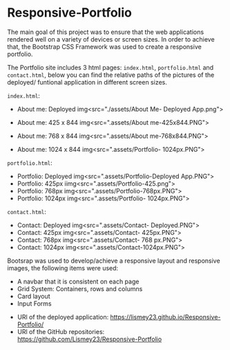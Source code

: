# Responsive-Portfolio

The main goal of this project was to ensure that the web applications rendered well on a variety of devices or screen sizes. In order to achieve that, the Bootstrap CSS Framework was used to create a responsive portfolio.

The Portfolio site includes 3 html pages: `index.html`, `portfolio.html` and `contact.html`, below you can find the relative paths of the pictures of the deployed/ funtional application in different screen sizes.
 
 `index.html`:
 - About me: Deployed       img<src="./assets/About Me- Deployed App.png">
 
 - About me: 425 x 844      img<src=".assets/About me-425x844.PNG">
 - About me: 768 x 844      img<src=".assets/About me-768x844.PNG">
 - About me: 1024 x 844     img<src=".assets/Portfolio- 1024px.PNG">

`portfolio.html`:
 - Portfolio: Deployed      img<src=".assets/Portfolio-Deployed App.PNG">
 - Portfolio: 425px         iimg<src=".assets/Portfolio-425.png">
 - Portfolio: 768px         img<src=".assets/Portfolio-768px.PNG">
 - Portfolio: 1024px        img<src=".assets/Portfolio- 1024px.PNG">

 `contact.html`:
 - Contact: Deployed       img<src=".assets/Contact- Deployed.PNG">
 - Contact: 425px          img<src=".assets/Contact- 425px.PNG">
 - Contact: 768px          img<src=".assets/Contact- 768 px.PNG">
 - Contact: 1024px         img<src=".assets/Contact-1024px.PNG">


Bootsrap was used to develop/achieve a responsive layout and responsive images, the following items were used:
- A navbar that it is consistent on each page
- Grid System: Containers, rows and columns
- Card layout
- Input Forms


* URl of the deployed application: https://lismey23.github.io/Responsive-Portfolio/
* URl of the GitHub repositories: https://github.com/Lismey23/Responsive-Portfolio 



